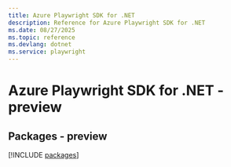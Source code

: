 ```yaml
---
title: Azure Playwright SDK for .NET
description: Reference for Azure Playwright SDK for .NET
ms.date: 08/27/2025
ms.topic: reference
ms.devlang: dotnet
ms.service: playwright
---
```

# Azure Playwright SDK for .NET - preview
## Packages - preview
[!INCLUDE [packages](playwright-index.md)]